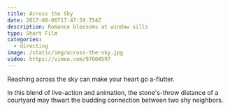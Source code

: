 ```yaml
---
title: Across the Sky
date: 2017-08-06T17:47:59.754Z
description: Romance blossoms at window sills
type: Short Film
categories:
  - directing
image: /static/img/across-the-sky.jpg
video: https://vimeo.com/97004597
---
```

Reaching across the sky can make your heart go a-flutter.

In this blend of live-action and animation, the stone's-throw distance of a courtyard may thwart the budding connection between two shy neighbors.